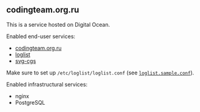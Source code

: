 codingteam.org.ru
-----------------

This is a service hosted on Digital Ocean.

Enabled end-user services:

- [codingteam.org.ru][]
- [loglist][]
- [svg-cgs][]

Make sure to set up `/etc/loglist/loglist.conf` (see
[`loglist.sample.conf`][loglist-sample-conf]).

Enabled infrastructural services:

- nginx
- PostgreSQL

[loglist-sample-conf]: etc/loglist/loglist.sample.conf

[codingteam.org.ru]: https://github.com/codingteam/codingteam.org.ru
[loglist]: https://github.com/codingteam/loglist
[svg-cgs]: https://github.com/codingteam/svg-cgs

